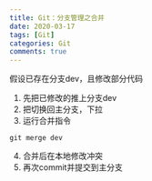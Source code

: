 ```yaml
---
title: Git：分支管理之合并
date: 2020-03-17
tags: [Git]
categories: Git
comments: true
---
```


假设已存在分支dev，且修改部分代码
1. 先把已修改的推上分支dev
2. 把切换回主分支，下拉
3. 运行合并指令

```
git merge dev
```
4. 合并后在本地修改冲突
5. 再次commit并提交到主分支
